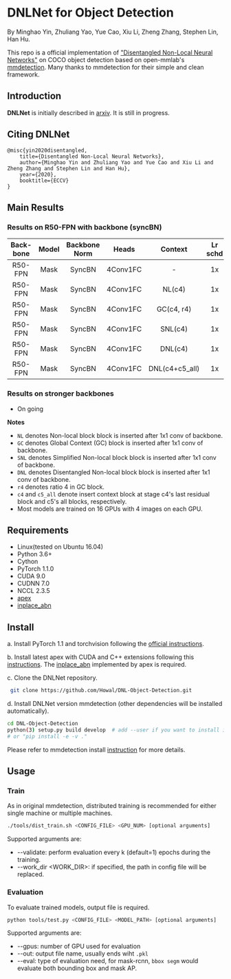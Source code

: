 # DNLNet for Object Detection

By Minghao Yin, Zhuliang Yao, Yue Cao, Xiu Li, Zheng Zhang, Stephen Lin, Han Hu.

This repo is a official implementation of ["Disentangled Non-Local Neural Networks"](https://arxiv.org/abs/2006.06668) on COCO object detection based on open-mmlab's [mmdetection](https://github.com/open-mmlab/mmdetection).
Many thanks to mmdetection for their simple and clean framework.


## Introduction

**DNLNet** is initially described in [arxiv](https://arxiv.org/abs/2006.06668). It is still in progress.

## Citing DNLNet

```
@misc{yin2020disentangled,
    title={Disentangled Non-Local Neural Networks},
    author={Minghao Yin and Zhuliang Yao and Yue Cao and Xiu Li and Zheng Zhang and Stephen Lin and Han Hu},
    year={2020},
    booktitle={ECCV}
}
```

## Main Results

### Results on R50-FPN with backbone (syncBN)

|  Back-bone |   Model   | Backbone Norm |       Heads      |     Context    | Lr schd | box AP | mask AP | Download |
|:---------:|:---------:|:-------------:|:----------------:|:--------------:|:-------:|:-------:|:--------:|:--------:|
|  R50-FPN |       Mask       |     SyncBN    |    4Conv1FC   |        -       |    1x   | 38.8  |   35.1  | [model](https://microsoft-my.sharepoint.com/:u:/p/t-zhuyao/ESBsU_-lvpxLvwgdEA3sKnABUPP6MPJbVShdLyvfFvtdgg?e=x9FTqm) &#124; [log](https://microsoft-my.sharepoint.com/:u:/p/t-zhuyao/EfgX4VrNMEhLgRqzcIKEOf8BkbBk5fNwA5d9fLL5xC2KXQ?e=pHrVrF) |
|  R50-FPN |       Mask       |     SyncBN    |    4Conv1FC   | NL(c4) |    1x   | 39.6  |   35.8  | [model](https://microsoft-my.sharepoint.com/:u:/p/t-zhuyao/EaRVsOJnGNpKu7NdARGBt9gBZQ5OU2X8RzoWBiq1A25BZA?e=4aQeL0) &#124; [log](https://microsoft-my.sharepoint.com/:u:/p/t-zhuyao/EQkuCp1hNDtNsgKNSy3bs2cBgD3Ygi3nKImKySeiNrXFng?e=ockp3g) |
|  R50-FPN |       Mask       |     SyncBN    |    4Conv1FC   | GC(c4, r4) |    1x   | 40.1  |   36.2  | [model](https://microsoft-my.sharepoint.com/:u:/p/t-zhuyao/EVmIm_qTamRHtG2EYek6kOIB_aCgIqmEuxeXCSiZTncxhw?e=ROfDMV) &#124; [log](https://microsoft-my.sharepoint.com/:u:/p/t-zhuyao/ERqhLMv0hNlPgycna57dolIBATwuGrHgxvogZbOXwf2rkg?e=rkXZbT) |
|  R50-FPN |       Mask       |     SyncBN    |    4Conv1FC   | SNL(c4) |    1x   | 40.1  |   36.2  | [model](https://microsoft-my.sharepoint.com/:u:/p/t-zhuyao/EaLgMNGziWRLhGmFTdeSIHwB8XtxTDhqTVGvw1drmo_bhw?e=c9a07t) &#124; [log](https://microsoft-my.sharepoint.com/:u:/p/t-zhuyao/Ee1vsUBdCuFEnHaacapJAYMBtPQui2h4wE4POV5U5fDMww?e=2Wcu6l) |
|  R50-FPN |       Mask       |     SyncBN    |    4Conv1FC   | DNL(c4) |    1x   | 40.3  |   36.4  | [model](https://microsoft-my.sharepoint.com/:u:/p/t-zhuyao/EUJfTYRitsdDmkSsdVc7eGcBKQQMXqd8qvl144juAsxqrw?e=iPp4jO) &#124; [log](https://microsoft-my.sharepoint.com/:u:/p/t-zhuyao/ESMinReWPuNAqJs4J-6xHAsBHp8pwT8bORt_3TDgENhOhg?e=PIGbSM) |
|  R50-FPN |       Mask       |     SyncBN    |    4Conv1FC   | DNL(c4+c5_all) |    1x   | 41.2  |   37.2  | [model](https://microsoft-my.sharepoint.com/:u:/p/t-zhuyao/EQilrnU8FSZPmKAP99YqgIYBwRUOq2ChWMNrgqMlcaxevw?e=GcgBV1) &#124; [log](https://microsoft-my.sharepoint.com/:u:/p/t-zhuyao/EX_sejC2I-1NsLwTPW2FYVcBHgKoTs62qjTOzLEcYbOV3g?e=tnVyYu) |

### Results on stronger backbones
- On going


**Notes**
- `NL` denotes Non-local block block is inserted after 1x1 conv of backbone.
- `GC` denotes Global Context (GC) block is inserted after 1x1 conv of backbone.
- `SNL` denotes Simplified Non-local block block is inserted after 1x1 conv of backbone.
- `DNL` denotes Disentangled Non-local block block is inserted after 1x1 conv of backbone.
- `r4` denotes ratio 4 in GC block.
- `c4` and `c5_all` denote insert context block at stage c4's last residual block and c5's all blocks, respectively.
- Most models are trained on 16 GPUs with 4 images on each GPU.

## Requirements

- Linux(tested on Ubuntu 16.04)
- Python 3.6+
- Cython
- PyTorch 1.1.0
- CUDA 9.0
- CUDNN 7.0
- NCCL 2.3.5
- [apex](https://github.com/NVIDIA/apex)
- [inplace_abn](https://github.com/mapillary/inplace_abn)

## Install

a. Install PyTorch 1.1 and torchvision following the [official instructions](https://pytorch.org/).

b. Install latest apex with CUDA and C++ extensions following this [instructions](https://github.com/NVIDIA/apex#quick-start). 
The [inplace_abn](https://github.com/mapillary/inplace_abn) implemented by apex is required.

c. Clone the DNLNet repository. 

```bash
 git clone https://github.com/Howal/DNL-Object-Detection.git
```

d. Install DNLNet version mmdetection (other dependencies will be installed automatically).

```bash
cd DNL-Object-Detection
python(3) setup.py build develop  # add --user if you want to install it locally
# or "pip install -e -v ."
```

Please refer to mmdetection install [instruction](https://github.com/open-mmlab/mmdetection/blob/master/INSTALL.md) for more details.


## Usage

### Train

As in original mmdetection, distributed training is recommended for either single machine or multiple machines.

```bash
./tools/dist_train.sh <CONFIG_FILE> <GPU_NUM> [optional arguments]
```

Supported arguments are:

- --validate: perform evaluation every k (default=1) epochs during the training.
- --work_dir <WORK_DIR>: if specified, the path in config file will be replaced.

### Evaluation

To evaluate trained models, output file is required.

```bash
python tools/test.py <CONFIG_FILE> <MODEL_PATH> [optional arguments]
```

Supported arguments are:

- --gpus: number of GPU used for evaluation
- --out: output file name, usually ends wiht `.pkl`
- --eval: type of evaluation need, for mask-rcnn, `bbox segm` would evaluate both bounding box and mask AP. 
